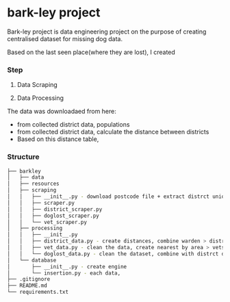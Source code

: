 # bark-ley project

Bark-ley project is data engineering project on the purpose of creating centralised dataset for missing dog data.

Based on the last seen place(where they are lost), I created 


### Step

1) Data Scraping

2) Data Processing

The data was downloadaed from here:
- from collected district data, populations
- from collected district data, calculate the distance between districts
- Based on this distance table, 

### Structure

```bash
├── barkley
│   ├── data
│   ├── resources
│   ├── scraping
│   │   ├── __init__.py - download postcode file + extract distrct unique
│   │   ├── scraper.py
│   │   ├── district_scraper.py
│   │   ├── doglost_scraper.py
│   │   └── vet_scraper.py
│   ├── processing
│   │   ├── __init__.py
│   │   ├── district_data.py - create distances, combine warden > district.json
│   │   ├── vet_data.py - clean the data, create nearest by area > vets.json
│   │   └── doglost_data.py - clean the dataset, combine with distrct data, vet data > pets.json
│   └── database
│       ├── __init__.py - create engine
│       └── insertion.py - each data,
├── .gitignore
├── README.md
└── requirements.txt
```

